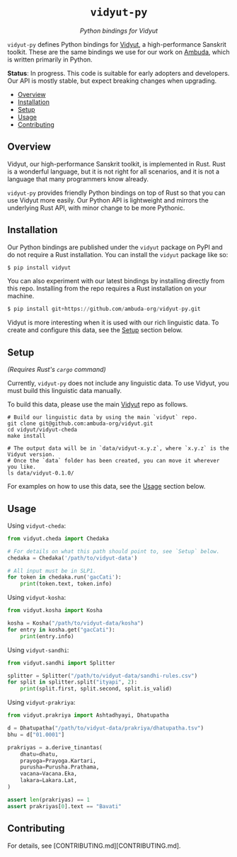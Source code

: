 <div align="center">
<h1><code>vidyut-py</code></h1>
<p><i>Python bindings for Vidyut</i></p>
</div>

`vidyut-py` defines Python bindings for [Vidyut][vidyut], a high-performance
Sanskrit toolkit. These are the same bindings we use for our work on
[Ambuda][ambuda], which is written primarily in Python.

**Status**: In progress. This code is suitable for early adopters and
developers. Our API is mostly stable, but expect breaking changes when
upgrading.

- [Overview](#overview)
- [Installation](#installation)
- [Setup](#setup)
- [Usage](#usage)
- [Contributing](#contributing)

[vidyut]: https://github.com/ambuda-org/vidyut
[ambuda]: https://ambuda.org
[discord]: https://discord.gg/7rGdTyWY7Z


Overview
--------

Vidyut, our high-performance Sanskrit toolkit, is implemented in Rust. Rust is
a wonderful language, but it is not right for all scenarios, and it is not a
language that many programmers know already.

`vidyut-py` provides friendly Python bindings on top of Rust so that you can
use Vidyut more easily. Our Python API is lightweight and mirrors the
underlying Rust API, with minor change to be more Pythonic.


Installation
------------

Our Python bindings are published under the `vidyut` package on PyPI and do not
require a Rust installation. You can install the `vidyut` package like so:

```python
$ pip install vidyut
```

You can also experiment with our latest bindings by installing directly from
this repo. Installing from the repo requires a Rust installation on your
machine.

```python
$ pip install git+https://github.com/ambuda-org/vidyut-py.git
```

Vidyut is more interesting when it is used with our rich linguistic data. To
create and configure this data, see the [Setup](#setup) section below.


Setup
-----

*(Requires Rust's `cargo` command)*

Currently, `vidyut-py` does not include any linguistic data. To use Vidyut, you
must build this linguistic data manually.

To build this data, please use the main [Vidyut][vidyut] repo as follows.

    # Build our linguistic data by using the main `vidyut` repo.
    git clone git@github.com:ambuda-org/vidyut.git
    cd vidyut/vidyut-cheda
    make install

    # The output data will be in `data/vidyut-x.y.z`, where `x.y.z` is the Vidyut version.
    # Once the `data` folder has been created, you can move it wherever you like.
    ls data/vidyut-0.1.0/

For examples on how to use this data, see the [Usage](#usage) section below.


Usage
-----

Using `vidyut-cheda`:

```python
from vidyut.cheda import Chedaka

# For details on what this path should point to, see `Setup` below.
chedaka = Chedaka('/path/to/vidyut-data')

# All input must be in SLP1.
for token in chedaka.run('gacCati'):
    print(token.text, token.info)
```

Using `vidyut-kosha`:

```python
from vidyut.kosha import Kosha

kosha = Kosha("/path/to/vidyut-data/kosha")
for entry in kosha.get("gacCati"):
    print(entry.info)
```

Using `vidyut-sandhi`:

```python
from vidyut.sandhi import Splitter

splitter = Splitter("/path/to/vidyut-data/sandhi-rules.csv")
for split in splitter.split("ityapi", 2):
    print(split.first, split.second, split.is_valid)
```

Using `vidyut-prakriya`:

```python
from vidyut.prakriya import Ashtadhyayi, Dhatupatha

d = Dhatupatha("/path/to/vidyut-data/prakriya/dhatupatha.tsv")
bhu = d["01.0001"]

prakriyas = a.derive_tinantas(
    dhatu=dhatu,
    prayoga=Prayoga.Kartari,
    purusha=Purusha.Prathama,
    vacana=Vacana.Eka,
    lakara=Lakara.Lat,
)

assert len(prakriyas) == 1
assert prakriyas[0].text == "Bavati"
```


Contributing
------------

For details, see [CONTRIBUTING.md][CONTRIBUTING.md].
